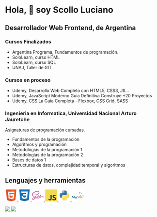 
<h1>
    Hola,
    <g-emoji class="g-emoji" alias="wave" fallback-src="https://github.githubassets.com/images/icons/emoji/unicode/1f44b.png">👋</g-emoji>
    soy Scollo Luciano
</h1>
<h2>Desarrollador Web Frontend, de Argentina</h2>
<h3 style="font-weight: bold;">Cursos Finalizados</h3>
<ul>
    <li>Argentina Programa, Fundamentos de programación.</li>
    <li>SoloLearn, curso HTML</li>
    <li>SoloLearn, curso SQL</li>
    <li>UNAJ, Taller de GIT</li>
    
</ul>
<h3 style="font-weight: bold;">Cursos en proceso</h3>
<ul>
    <li>Udemy, Desarrollo Web Completo con HTML5, CSS3, JS...</li>
    <li>Udemy, JavaScript Moderno Guía Definitiva Construye +20 Proyectos</li>
    <li>Udemy, CSS La Guía Completa - Flexbox, CSS Grid, SASS</li>
</ul>


<h3 style="font-weight: bold;">Ingenieria en Informatica, Universidad Nacional Arturo Jauretche</h3> 
<p>Asignaturas de programación cursadas.</p>
<ul>
    <li>Fundamentos de la programación</li>
    <li>Algoritmos y programación</li>
    <li>Metodologias de la programación 1</li>
    <li>Metodologias de la programación 2</li>
    <li>Bases de datos 1</li>
    <li>Estructuras de datos, complejidad temporal y algoritmos</li>
</ul>

<h2>Lenguajes y herramientas</h2>
<p align="left" dir="auto">
    <a href="https://html.spec.whatwg.org/multipage/" rel="nofollow"> <img src="https://raw.githubusercontent.com/devicons/devicon/master/icons/html5/html5-original.svg" alt="html" width="40" height="40" style="max-width: 100%;"> </a>
    <a href="https://www.w3.org/Style/CSS/Overview.en.html" rel="nofollow"> <img src="https://raw.githubusercontent.com/devicons/devicon/master/icons/css3/css3-plain.svg" alt="css" width="40" height="40" style="max-width: 100%;"> </a>
    <a href="https://sass-lang.com/" rel="nofollow"> <img src="https://raw.githubusercontent.com/devicons/devicon/master/icons/sass/sass-original.svg" alt="sass" width="40" height="40" style="max-width: 100%;"> </a>
    <a href="https://www.javascript.com/" rel="nofollow"> <img src="https://raw.githubusercontent.com/devicons/devicon/master/icons/javascript/javascript-original.svg" alt="javascript" width="40" height="40" style="max-width: 100%;"> </a>
    <a href="https://www.python.org/" rel="nofollow"> <img src="https://raw.githubusercontent.com/devicons/devicon/master/icons/python/python-original.svg" alt="python" width="40" height="40" style="max-width: 100%;"> </a>
    <a href="https://www.mysql.com/" rel="nofollow"> <img src="https://raw.githubusercontent.com/devicons/devicon/master/icons/mysql/mysql-original-wordmark.svg" alt="mysql" width="40" height="40" style="max-width: 100%;"> </a>
  </p>

  <p align="left" dir="auto">
    <a href="https://www.linkedin.com/in/luciano-scollo-22b366171/" rel="nofollow">
      <img src="https://camo.githubusercontent.com/a80d00f23720d0bc9f55481cfcd77ab79e141606829cf16ec43f8cacc7741e46/68747470733a2f2f696d672e736869656c64732e696f2f62616467652f4c696e6b6564496e2d3030373742353f7374796c653d666f722d7468652d6261646765266c6f676f3d6c696e6b6564696e266c6f676f436f6c6f723d7768697465" data-canonical-src="https://img.shields.io/badge/LinkedIn-0077B5?style=for-the-badge&amp;logo=linkedin&amp;logoColor=white" style="max-width: 100%;">
    </a>
    <a href="https://www.frontendmentor.io/profile/Lucianosc9927" rel="nofollow">
      <img src="https://camo.githubusercontent.com/d79c5549652f9c7690992eb49571d216a70a480681561cbd93bfbfc77c491e54/68747470733a2f2f696d672e736869656c64732e696f2f62616467652f596f75547562652d4646303030303f7374796c653d666f722d7468652d6261646765266c6f676f3d796f7574756265266c6f676f436f6c6f723d7768697465" data-canonical-src="https://img.shields.io/badge/YouTube-FF0000?style=for-the-badge&amp;logo=youtube&amp;logoColor=white" style="max-width: 100%;">
    </a>
  </p>
